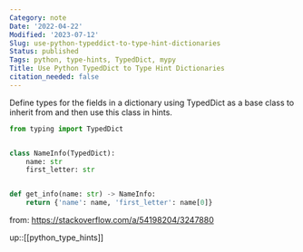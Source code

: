 ```yaml
---
Category: note
Date: '2022-04-22'
Modified: '2023-07-12'
Slug: use-python-typeddict-to-type-hint-dictionaries
Status: published
Tags: python, type-hints, TypedDict, mypy
Title: Use Python TypedDict to Type Hint Dictionaries
citation_needed: false
---
```


Define types for the fields in a dictionary using TypedDict as a base class to inherit from and then use this class in hints.

```python
from typing import TypedDict


class NameInfo(TypedDict):
    name: str
    first_letter: str


def get_info(name: str) -> NameInfo:
    return {'name': name, 'first_letter': name[0]}
```

from: https://stackoverflow.com/a/54198204/3247880

up::[[python_type_hints]]
